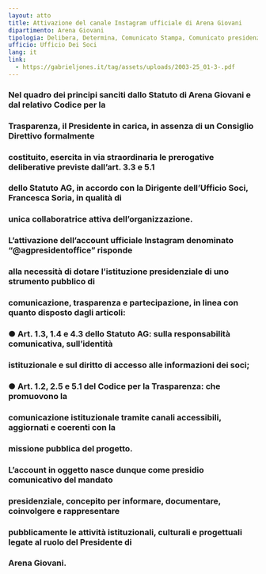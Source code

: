 ```yaml
---
layout: atto
title: Attivazione del canale Instagram ufficiale di Arena Giovani
dipartimento: Arena Giovani
tipologia: Delibera, Determina, Comunicato Stampa, Comunicato presidenziale, Statuto...
ufficio: Ufficio Dei Soci
lang: it
link:
  - https://gabrieljones.it/tag/assets/uploads/2003-25_01-3-.pdf
---
```

### **Nel quadro dei principi sanciti dallo Statuto di Arena Giovani e dal relativo Codice per la**

### **Trasparenza, il Presidente in carica, in assenza di un Consiglio Direttivo formalmente**

### **costituito, esercita in via straordinaria le prerogative deliberative previste dall’art. 3.3 e 5.1**

### **dello Statuto AG, in accordo con la Dirigente dell’Ufficio Soci, Francesca Soria, in qualità di**

### **unica collaboratrice attiva dell’organizzazione.**

### **L’attivazione dell’account ufficiale Instagram denominato “@agpresidentoffice” risponde**

### **alla necessità di dotare l’istituzione presidenziale di uno strumento pubblico di**

### **comunicazione, trasparenza e partecipazione, in linea con quanto disposto dagli articoli:**

### **● Art. 1.3, 1.4 e 4.3 dello Statuto AG: sulla responsabilità comunicativa, sull’identità**

### **istituzionale e sul diritto di accesso alle informazioni dei soci;**

### **● Art. 1.2, 2.5 e 5.1 del Codice per la Trasparenza: che promuovono la**

### **comunicazione istituzionale tramite canali accessibili, aggiornati e coerenti con la**

### **missione pubblica del progetto.**

### **L’account in oggetto nasce dunque come presidio comunicativo del mandato**

### **presidenziale, concepito per informare, documentare, coinvolgere e rappresentare**

### **pubblicamente le attività istituzionali, culturali e progettuali legate al ruolo del Presidente di**

### **Arena Giovani.**
